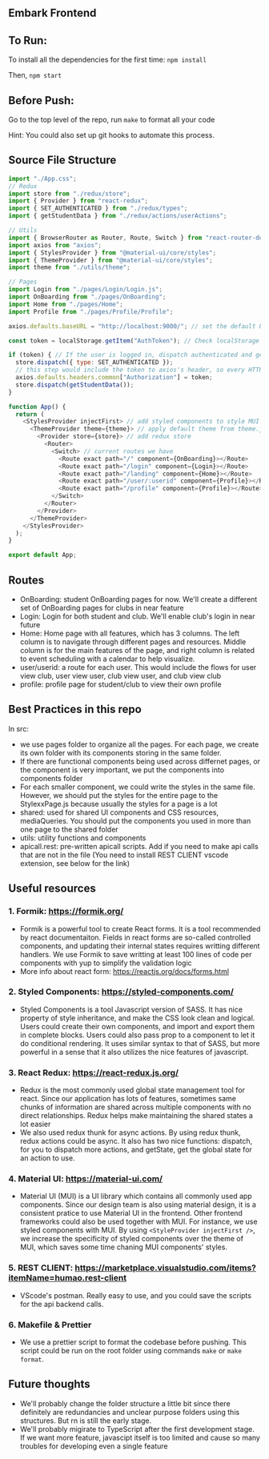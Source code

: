 ## Embark Frontend

## To Run:

To install all the dependencies for the first time:
`npm install`

Then,
`npm start`

## Before Push:

Go to the top level of the repo, run
`make`
to format all your code

Hint: You could also set up git hooks to automate this process.

## Source File Structure
```javascript
import "./App.css";
// Redux
import store from "./redux/store";
import { Provider } from "react-redux";
import { SET_AUTHENTICATED } from "./redux/types";
import { getStudentData } from "./redux/actions/userActions";

// Utils
import { BrowserRouter as Router, Route, Switch } from "react-router-dom";
import axios from "axios";
import { StylesProvider } from "@material-ui/core/styles";
import { ThemeProvider } from "@material-ui/core/styles";
import theme from "./utils/theme";

// Pages
import Login from "./pages/Login/Login.js";
import OnBoarding from "./pages/OnBoarding";
import Home from "./pages/Home";
import Profile from "./pages/Profile/Profile";

axios.defaults.baseURL = "http://localhost:9000/"; // set the default URL for our backend

const token = localStorage.getItem("AuthToken"); // Check localStorage to see if the user is logged in

if (token) { // If the user is logged in, dispatch authenticated and get user's data
  store.dispatch({ type: SET_AUTHENTICATED });
  // this step would include the token to axios's header, so every HTTP request you made has the token included
  axios.defaults.headers.common["Authorization"] = token; 
  store.dispatch(getStudentData());
}

function App() {
  return (
    <StylesProvider injectFirst> // add styled components to style MUI components
      <ThemeProvider theme={theme}> // apply default theme from theme.js
        <Provider store={store}> // add redux store
          <Router>
            <Switch> // current routes we have
              <Route exact path="/" component={OnBoarding}></Route>
              <Route exact path="/login" component={Login}></Route>
              <Route exact path="/landing" component={Home}></Route>
              <Route exact path="/user/:userid" component={Profile}></Route>
              <Route exact path="/profile" component={Profile}></Route>
            </Switch>
          </Router>
        </Provider>
      </ThemeProvider>
    </StylesProvider>
  );
}

export default App;
```
## Routes
- OnBoarding: student OnBoarding pages for now. We'll create a different set of OnBoarding pages for clubs in near feature
- Login: Login for both student and club. We'll enable club's login in near future
- Home: Home page with all features, which has 3 columns. The left column is to navigate through different pages and resources. Middle column is for the main features of the page, and right column is related to event scheduling with a calendar to help visualize.
- user/userid: a route for each user. This would include the flows for user view club, user view user, club view user, and club view club
- profile: profile page for student/club to view their own profile

## Best Practices in this repo
In src:
- we use pages folder to organize all the pages. For each page, we create its own folder with its components storing in the same folder.
- If there are functional components being used across differnet pages, or the component is very important, we put the components into components folder
- For each smaller component, we could write the styles in the same file. However, we should put the styles for the entire page to the StylexxPage.js because usually the styles for a page is a lot
- shared: used for shared UI components and CSS resources, mediaQueries. You should put the components you used in more than one page to the shared folder
- utils: utility functions and components
- apicall.rest: pre-written apicall scripts. Add if you need to make api calls that are not in the file (You need to install REST CLIENT vscode extension, see below for the link)

## Useful resources

### 1. Formik: https://formik.org/
- Formik is a powerful tool to create React forms. It is a tool recommended by react documentaiton. Fields in react forms are so-called controlled components, and updating their internal states requires writting different handlers. We use Formik to save writting at least 100 lines of code per components with yup to simplify the validation logic
- More info about react form: https://reactjs.org/docs/forms.html

### 2. Styled Components: https://styled-components.com/
- Styled Components is a tool Javascript version of SASS. It has nice property of style inheritance, and make the CSS look clean and logical. Users could create their own components, and import and export them in complete blocks. Users could also pass prop to a component to let it do conditional rendering. It uses similar syntax to that of SASS, but more powerful in a sense that it also utilizes the nice features of javascript.

### 3. React Redux: https://react-redux.js.org/
- Redux is the most commonly used global state management tool for react. Since our application has lots of features, sometimes same chunks of information are shared across multiple components with no direct relationships. Redux helps make maintaining the shared states a lot easier
- We also used redux thunk for async actions. By using redux thunk, redux actions could be async. It also has two nice functions: dispatch, for you to dispatch more actions, and getState, get the global state for an action to use. 

### 4. Material UI: https://material-ui.com/
- Material UI (MUI) is a UI library which contains all commonly used app components. Since our design team is also using material design, it is a consistent pratice to use Material UI in the frontend. Other frontend frameworks could also be used together with MUI. For instance, we use styled components with MUI. By using `<StyleProvider injectFirst />`, we increase the specificity of styled components over the theme of MUI, which saves some time chaning MUI components' styles.

### 5. REST CLIENT: https://marketplace.visualstudio.com/items?itemName=humao.rest-client
- VScode's postman. Really easy to use, and you could save the scripts for the api backend calls.

### 6. Makefile & Prettier
- We use a prettier script to format the codebase before pushing. This script could be run on the root folder using commands `make` or `make format`.

## Future thoughts
- We'll probably change the folder structure a little bit since there definitely are redundancies and unclear purpose folders using this structures. But rn is still the early stage.
- We'll probably migirate to TypeScript after the first development stage. If we want more feature, javascipt itself is too limited and cause so many troubles for developing even a single feature
